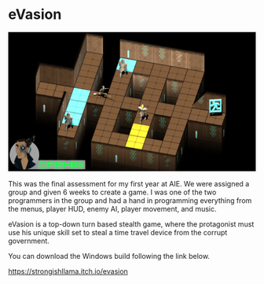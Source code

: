 # eVasion

![](README_Images/Feature_Image.jpg)

This was the final assessment for my first year at AIE. We were assigned a group and given 6 weeks to create a game. I was one of the two programmers in the group and had a hand in programming everything from the menus, player HUD, enemy AI, player movement, and music.

eVasion is a top-down turn based stealth game, where the protagonist must use his unique skill set to steal a time travel device from the corrupt government.

You can download the Windows build following the link below.

https://strongishllama.itch.io/evasion
